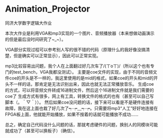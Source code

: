 # Animation_Projector
同济大学数字逻辑大作业

本次大作业是利用VGA和mp3实现的一个图片、音频播放器（本来想做动画演示的但是最后没时间研究了~_~）。

VGA部分实现过程可以参考别人写的很不错的代码（原理什么的我好像没搞清楚，但是确实可以正常显示），因此可以正常实现。

mp3比较容易出问题，我个人在上面翻过好几次车了/(ㄒoㄒ)/（所以这个也有专门的test_bench，VGA我都没测试）。
主要是coe文件的实现，由于不同的音频文件coe的开头是不一样的，我这里使用的是mid的格式，如果coe的开头和mid的开头不一样的话，那肯定是无法识别出来，因此也就无法正常播放音乐。
生成coe的方式，可以将音频文件转成16进制文件，然后这个16进制文件就是我们需要的coe了
生成方式有很多，网上有工具，转换文件的格式的也有（甚至可以自己写脚本（。＾▽＾））。
然后如果coe没问题的话，接下来可以看是不是硬件连接有故障，我在这上面也栽了好几次了┭┮﹏┭┮。只需要将mp3“人工”好好地连接在FPGA板上面，他就能开始播放，如果不按着的话就可能播放不成功......

总之，确定自己代码没什么问题的话，那就考虑硬件的问题，换别人的同模块可能就成功了（甚至可以换板子）（确信）。
